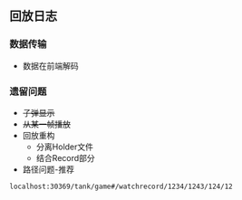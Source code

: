 ## 回放日志

### 数据传输

* 数据在前端解码

### 遗留问题

* ~~子弹显示~~
* ~~从某一帧播放~~
* 回放重构
    * 分离Holder文件
    * 结合Record部分 
* 路径问题-推荐
```$xslt
localhost:30369/tank/game#/watchrecord/1234/1243/124/12
```
